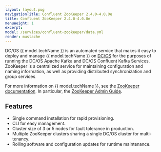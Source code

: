 ```yaml
---
layout: layout.pug
navigationTitle: Confluent ZooKeeper 2.4.0-4.0.0e
title: Confluent ZooKeeper 2.4.0-4.0.0e
menuWeight: 1
excerpt:
model: /services/confluent-zookeeper/data.yml
render: mustache
---
```


<!-- Imported from git@github.com:mesosphere/dcos-zookeeper.git:update-docs -->

DC/OS {{ model.techName }} is an automated service that makes it easy to deploy and manage {{ model.techName }} on [DC/OS](https://mesosphere.com/product/) for the purposes of running the DC/OS
Apache Kafka and DC/OS Confluent Kafka Services. ZooKeeper is a centralized service for maintaining configuration and naming information, as well as providing distributed synchronization and group services.

For more information on {{ model.techName }}, see the [ZooKeeper documentation](http://zookeeper.apache.org/). In particular, the [ZooKeeper Admin Guide](https://zookeeper.apache.org/doc/r3.4.10/zookeeperAdmin.html).

## Features

- Single command installation for rapid provisioning.
- CLI for easy management.
- Cluster size of 3 or 5 nodes for fault tolerance in production.
- Multiple ZooKeeper clusters sharing a single DC/OS cluster for multi-tenancy.
- Rolling software and configuration updates for runtime maintenance.
